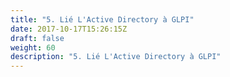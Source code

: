 ```yaml
---
title: "5. Lié L'Active Directory à GLPI"
date: 2017-10-17T15:26:15Z
draft: false
weight: 60
description: "5. Lié L'Active Directory à GLPI"
---
```




